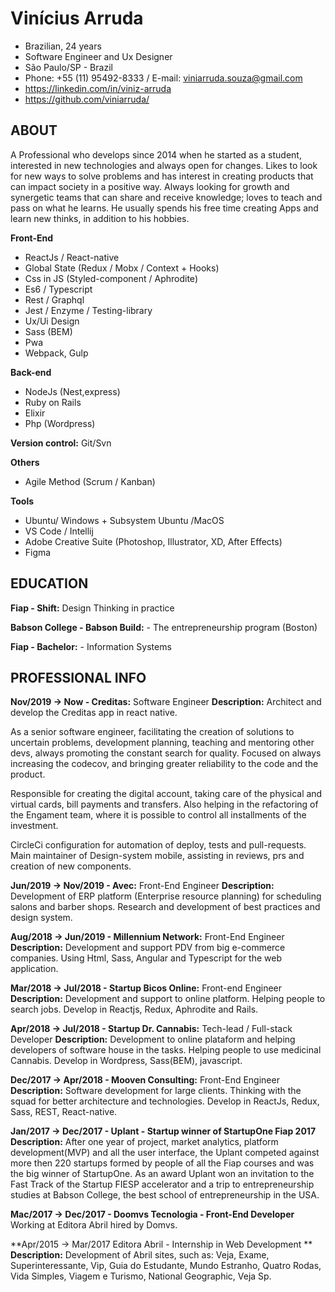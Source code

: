 # Vinícius Arruda

- Brazilian, 24 years
- Software Engineer and Ux Designer
- São Paulo/SP - Brazil
- Phone: +55 (11) 95492-8333 / E-mail: viniarruda.souza@gmail.com
- https://linkedin.com/in/viniz-arruda
- https://github.com/viniarruda/

## ABOUT

A Professional who develops since 2014 when he started as a student, interested in new technologies and always open for changes. Likes to look for new ways to solve problems and has interest in creating products that can impact society in a positive way.
Always looking for growth and synergetic teams that can share and receive knowledge; loves to teach and pass on what he learns. He usually spends his free time creating Apps and learn new thinks, in addition to his hobbies.

**Front-End**

- ReactJs / React-native
- Global State (Redux / Mobx / Context + Hooks)
- Css in JS (Styled-component / Aphrodite)
- Es6 / Typescript
- Rest / Graphql
- Jest / Enzyme / Testing-library
- Ux/Ui Design
- Sass (BEM)
- Pwa
- Webpack, Gulp

**Back-end**
- NodeJs (Nest,express)
- Ruby on Rails
- Elixir
- Php (Wordpress)

**Version control:** Git/Svn

**Others**
- Agile Method (Scrum / Kanban)

**Tools**
- Ubuntu/ Windows + Subsystem Ubuntu /MacOS
- VS Code / Intellij
- Adobe Creative Suite (Photoshop, Illustrator, XD, After Effects)
- Figma

## EDUCATION 

**Fiap - Shift:** Design Thinking in practice

**Babson College - Babson Build:** - The entrepreneurship program (Boston)

**Fiap - Bachelor:** - Information Systems

## PROFESSIONAL INFO

**Nov/2019 -> Now - Creditas:** Software Engineer
**Description:** Architect and develop the Creditas app in react native.

As a senior software engineer, facilitating the creation of solutions to uncertain problems, development planning, teaching and mentoring other devs, always promoting the constant search for quality. Focused on always increasing the codecov, and bringing greater reliability to the code and the product.

Responsible for creating the digital account, taking care of the physical and virtual cards, bill payments and transfers. Also helping in the refactoring of the Engament team, where it is possible to control all installments of the investment.

CircleCi configuration for automation of deploy, tests and pull-requests. Main maintainer of Design-system mobile, assisting in reviews, prs and creation of new components.

**Jun/2019 -> Nov/2019 - Avec:** Front-End Engineer
**Description:** Development of ERP platform (Enterprise resource planning) for scheduling salons and barber shops. Research and development of best practices and design system.

**Aug/2018 -> Jun/2019 - Millennium Network:** Front-End Engineer
**Description:** Development and support PDV from big e-commerce companies. Using Html, Sass, Angular and Typescript for the web application.

**Mar/2018 -> Jul/2018 - Startup Bicos Online:** Front-end Engineer
**Description:** Development and support to online platform. Helping people to search jobs. Develop in Reactjs, Redux, Aphrodite and Rails.

**Apr/2018 -> Jul/2018 - Startup Dr. Cannabis:** Tech-lead / Full-stack Developer
**Description:** Development to online plataform and helping developers of software house in the tasks. Helping people to use medicinal Cannabis. Develop in Wordpress, Sass(BEM), javascript. 

**Dec/2017 -> Apr/2018 - Mooven Consulting:** Front-End Engineer
**Description:** Software development for large clients. Thinking with the squad for better architecture and technologies. Develop in ReactJs, Redux, Sass, REST, React-native.

**Jan/2017 -> Dec/2017 - Uplant - Startup winner of StartupOne Fiap 2017**
**Description:** After one year of project, market analytics, platform development(MVP) and all the user interface, the Uplant competed against more then 220 startups formed by people of all the Fiap courses and was the big winner of StartupOne. As an award Uplant won an invitation to the Fast Track of the Startup FIESP accelerator and a trip to entrepreneurship studies at Babson College, the best school of entrepreneurship in the USA.

**Mac/2017 -> Dec/2017 - Doomvs Tecnologia - Front-End Developer**
Working at Editora Abril hired by Domvs.

**Apr/2015 -> Mar/2017 Editora Abril - Internship in Web Development **
**Description:** Development of Abril sites, such as: Veja, Exame, Superinteressante, Vip, Guia do Estudante, Mundo Estranho, Quatro Rodas, Vida Simples, Viagem e Turismo, National Geographic, Veja Sp. 








